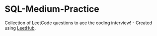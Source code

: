 # SQL-Medium-Practice
Collection of LeetCode questions to ace the coding interview! - Created using [LeetHub](https://github.com/QasimWani/LeetHub).
